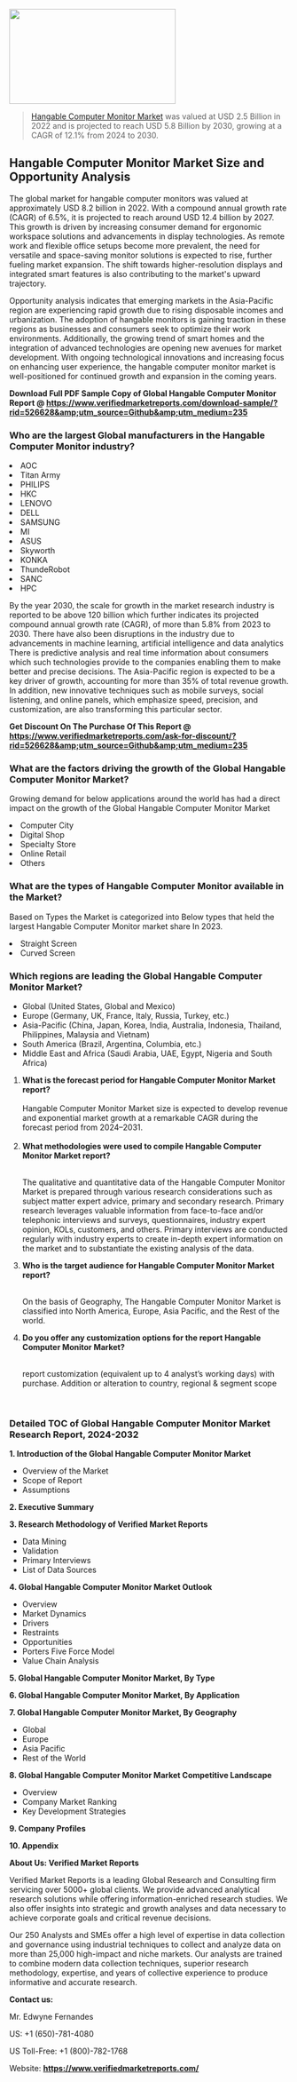 <img src="https://ffe5etoiles.com/wp-content/uploads/2024/12/MST1-300x171.png" alt="" width="300" height="171" class="alignnone size-medium wp-image-20088" /><blockquote><p><p><a href="https://www.verifiedmarketreports.com/download-sample/?rid=526628&utm_source=Github&utm_medium=235" target="_blank">Hangable Computer Monitor Market</a> was valued at USD 2.5 Billion in 2022 and is projected to reach USD 5.8 Billion by 2030, growing at a CAGR of 12.1% from 2024 to 2030.</p></blockquote><p><h2>Hangable Computer Monitor Market Size and Opportunity Analysis</h2><p>The global market for hangable computer monitors was valued at approximately USD 8.2 billion in 2022. With a compound annual growth rate (CAGR) of 6.5%, it is projected to reach around USD 12.4 billion by 2027. This growth is driven by increasing consumer demand for ergonomic workspace solutions and advancements in display technologies. As remote work and flexible office setups become more prevalent, the need for versatile and space-saving monitor solutions is expected to rise, further fueling market expansion. The shift towards higher-resolution displays and integrated smart features is also contributing to the market's upward trajectory.</p><p>Opportunity analysis indicates that emerging markets in the Asia-Pacific region are experiencing rapid growth due to rising disposable incomes and urbanization. The adoption of hangable monitors is gaining traction in these regions as businesses and consumers seek to optimize their work environments. Additionally, the growing trend of smart homes and the integration of advanced technologies are opening new avenues for market development. With ongoing technological innovations and increasing focus on enhancing user experience, the hangable computer monitor market is well-positioned for continued growth and expansion in the coming years.</p></p><p class=""><strong>Download Full PDF Sample Copy of Global Hangable Computer Monitor Report @ <a href="https://www.verifiedmarketreports.com/download-sample/?rid=526628&amp;utm_source=Github&amp;utm_medium=235" target="_blank">https://www.verifiedmarketreports.com/download-sample/?rid=526628&amp;utm_source=Github&amp;utm_medium=235</a></strong></p><h3 id="" class="">Who are the largest Global manufacturers in the Hangable Computer Monitor industry?</h3><p><li>AOC</li><li> Titan Army</li><li> PHILIPS</li><li> HKC</li><li> LENOVO</li><li> DELL</li><li> SAMSUNG</li><li> MI</li><li> ASUS</li><li> Skyworth</li><li> KONKA</li><li> ThundeRobot</li><li> SANC</li><li> HPC</li></p><div class=""><div class="" dir="" data-message-author-role="" data-message-id="" data-message-model-slug=""><div class=""><div class=""><div class=""><div class="" dir="" data-message-author-role="" data-message-id="" data-message-model-slug=""><div class=""><div class=""><p>By the year 2030, the scale for growth in the market research industry is reported to be above 120 billion which further indicates its projected compound annual growth rate (CAGR), of more than 5.8% from 2023 to 2030. There have also been disruptions in the industry due to advancements in machine learning, artificial intelligence and data analytics There is predictive analysis and real time information about consumers which such technologies provide to the companies enabling them to make better and precise decisions. The Asia-Pacific region is expected to be a key driver of growth, accounting for more than 35% of total revenue growth. In addition, new innovative techniques such as mobile surveys, social listening, and online panels, which emphasize speed, precision, and customization, are also transforming this particular sector.</p><p><strong>Get Discount On The Purchase Of This Report @&nbsp; <a href="https://www.verifiedmarketreports.com/ask-for-discount/?rid=526628&amp;utm_source=Github&amp;utm_medium=235" target="_blank">https://www.verifiedmarketreports.com/ask-for-discount/?rid=526628&amp;utm_source=Github&amp;utm_medium=235</a></strong></p></div></div></div></div></div></div></div></div><h3 id="" class="">What are the factors driving the growth of the Global Hangable Computer Monitor Market?</h3><p id="" class="">Growing demand for below applications around the world has had a direct impact on the growth of the Global Hangable Computer Monitor Market</p><p id="" class=""><li>Computer City</li><li> Digital Shop</li><li> Specialty Store</li><li> Online Retail</li><li> Others</li></p><h3 id="" class="">What are the types of Hangable Computer Monitor available in the Market?</h3><p id="" class="">Based on Types the Market is categorized into Below types that held the largest Hangable Computer Monitor market share In 2023.</p><p id="" class=""><li>Straight Screen</li><li> Curved Screen</li></p><h3 id="" class="">Which regions are leading the Global Hangable Computer Monitor Market?</h3><ul><li>Global (United States, Global and Mexico)</li><li>Europe (Germany, UK, France, Italy, Russia, Turkey, etc.)</li><li>Asia-Pacific (China, Japan, Korea, India, Australia, Indonesia, Thailand, Philippines, Malaysia and Vietnam)</li><li>South America (Brazil, Argentina, Columbia, etc.)</li><li>Middle East and Africa (Saudi Arabia, UAE, Egypt, Nigeria and South Africa)</li></ul><p><ol><li><strong>What is the forecast period for Hangable Computer Monitor Market report?<br /></strong><br /><span data-sheets-root="1" data-sheets-value="{&quot;1&quot;:2,&quot;2&quot;:&quot;XXXX size is expected to develop revenue and exponential market growth at a remarkable CAGR during the forecast period from 2024&ndash;2030.&quot;}" data-sheets-userformat="{&quot;2&quot;:12674,&quot;4&quot;:{&quot;1&quot;:2,&quot;2&quot;:16776960},&quot;10&quot;:2,&quot;11&quot;:0,&quot;15&quot;:&quot;Arial&quot;,&quot;16&quot;:12}">Hangable Computer Monitor Market size is expected to develop revenue and exponential market growth at a remarkable CAGR during the forecast period from 2024&ndash;2031.</span><br /><br /></li><li><strong>What methodologies were used to compile Hangable Computer Monitor Market report?<br /><br /></strong><p>The qualitative and quantitative data of the&nbsp;Hangable Computer Monitor Market is prepared through various research considerations such as subject matter expert advice, primary and secondary research. Primary research leverages valuable information from face-to-face and/or telephonic interviews and surveys, questionnaires, industry expert opinion, KOLs, customers, and others. Primary interviews are conducted regularly with industry experts to create in-depth expert information on the market and to substantiate the existing analysis of the data.&nbsp;</p></li><li><strong>Who is the target audience for Hangable Computer Monitor Market report?<br /><br /></strong><p>On the basis of Geography, The&nbsp;Hangable Computer Monitor Market is classified into North America, Europe, Asia Pacific, and the Rest of the world.</p></li><li><strong>Do you offer any customization options for the report Hangable Computer Monitor Market?<br /><br /></strong><p>report customization (equivalent up to 4 analyst&rsquo;s working days) with purchase. Addition or alteration to country, regional &amp; segment scope</p><p>&nbsp;</p></li></ol></p><h3 id="" class="">Detailed TOC of Global Hangable Computer Monitor Market Research Report, 2024-2032</h3><p id="" class=""><strong>1. Introduction of the Global Hangable Computer Monitor Market</strong></p><ul><li>Overview of the Market</li><li>Scope of Report</li><li>Assumptions</li></ul><p id="" class=""><strong>2. Executive Summary</strong></p><p id="" class=""><strong>3. Research Methodology of&nbsp;Verified Market Reports</strong></p><ul><li>Data Mining</li><li>Validation</li><li>Primary Interviews</li><li>List of Data Sources</li></ul><p id="" class=""><strong>4. Global Hangable Computer Monitor Market Outlook</strong></p><ul><li>Overview</li><li>Market Dynamics</li><li>Drivers</li><li>Restraints</li><li>Opportunities</li><li>Porters Five Force Model</li><li>Value Chain Analysis</li></ul><p id="" class=""><strong>5. Global Hangable Computer Monitor Market, By&nbsp;Type</strong></p><p id="" class=""><strong>6. Global Hangable Computer Monitor Market, By Application</strong></p><p id="" class=""><strong>7. Global Hangable Computer Monitor Market, By Geography</strong></p><ul><li>Global</li><li>Europe</li><li>Asia Pacific</li><li>Rest of the World</li></ul><p id="" class=""><strong>8. Global Hangable Computer Monitor Market Competitive Landscape</strong></p><ul><li>Overview</li><li>Company Market Ranking</li><li>Key Development Strategies</li></ul><p id="" class=""><strong>9. Company Profiles</strong></p><p id="" class=""><strong>10. Appendix</strong></p><p id="" class=""><strong>About Us: Verified Market Reports</strong></p><p id="" class="">Verified Market Reports is a leading Global Research and Consulting firm servicing over 5000+ global clients. We provide advanced analytical research solutions while offering information-enriched research studies. We also offer insights into strategic and growth analyses and data necessary to achieve corporate goals and critical revenue decisions.</p><p id="" class="">Our 250 Analysts and SMEs offer a high level of expertise in data collection and governance using industrial techniques to collect and analyze data on more than 25,000 high-impact and niche markets. Our analysts are trained to combine modern data collection techniques, superior research methodology, expertise, and years of collective experience to produce informative and accurate research.</p><p id="" class=""><strong>Contact us:</strong></p><p id="" class="">Mr. Edwyne Fernandes</p><p id="" class="">US: +1 (650)-781-4080</p><p id="" class="">US Toll-Free: +1 (800)-782-1768</p><p id="" class="">Website: <a target="" data-test-app-aware-link=""><strong>https://www.verifiedmarketreports.com/</strong></a></p>
